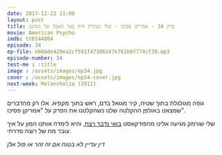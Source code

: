 ```yaml
---
date: 2017-12-23 11:00
layout: post
title: פרק 34 - אמריקן פסיכו - שלי שמורק חיה בצד האפל של מנהטן
movie: American Psycho
imdb: tt0144084
episode: 34
ep-file: eb66de429ea2cf591f47106247e761b6f774cf39.mp3
episode-number: 34
test-me : :title
image : /assets/images/ep34.jpg
cover : /assets/images/ep34-cover.jpg
next-week: Melancholia (2011)
---
```


גופה מגולגלת בתוך שטיח, קיר מגואל בדם, ראש בתוך מקפיא. אלו רק מהדברים שמצאנו באולפן ההקלטה שלנו כשהקלטנו את הפרק על "אמריקן פסיכו".

שלי שורמק מגיעה אלינו מהפודקאסט [בואי נדבר רצח](https://letstalkmurder.podbean.com/), והיא לימדה אותנו המון על איך עובד מח של רוצח סדרתי.


*דין עדיין לא בטוח אם זה זהר או פול אלן*



